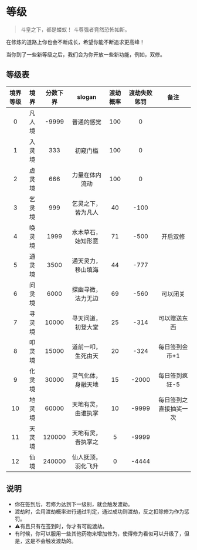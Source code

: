 # 等级
> 斗皇之下，都是蝼蚁！
> 斗尊强者竟然恐怖如斯。

在修炼的道路上你也会不断成长，希望你能不断追求更高峰！

当你到了一些新等级之后，我们会为你开放一些新功能，例如，双修。

## 等级表

| 境界等级 |  境界  | 分数下界 |       slogan       | 渡劫概率 | 渡劫失败惩罚 |          备注          |
| :------: | :----: | :------: | :----------------: | :------: | :----------: | :--------------------: |
|    0     | 凡人境 |  -9999   |     普通的感觉     |   100    |      0       |                        |
|    1     | 入灵境 |   333    |      初窥门槛      |   100    |      0       |                        |
|    2     | 虚灵境 |   666    |   力量在体内流动   |   100    |      0       |                        |
|    3     | 乞灵境 |   999    | 乞灵之下，皆为凡人 |    40    |     -100     |                        |
|    4     | 唤灵境 |   1999   | 水木草石，始知形意 |    71    |     -500     |        开启双修        |
|    5     | 通灵境 |   3500   | 通天灵力，移山填海 |    44    |     -777     |                        |
|    6     | 问灵境 |   6000   | 探幽寻微，法力无边 |    69    |     -560     |        可以闭关        |
|    7     | 寻灵境 |  10000   | 寻天问道，初登大堂 |    25    |     -314     |      可以赠送东西      |
|    8     | 叩灵境 |  15000   | 道前一叩，生死由天 |    20    |     -324     |     每日签到金币+1     |
|    9     | 化灵境 |  30000   | 灵气化体，身融天地 |    15    |    -2000     |     每日签到疯狂-5     |
|    10    | 地灵境 |  60000   | 天地有灵，由谁执掌 |    10    |    -9999     | 每日签到之直接抽奖一次 |
|    11    | 天灵境 |  120000  | 天地有灵，吾执掌之 |    5     |    -9999     |                        |
|    12    |  仙境  |  240000  | 仙人抚顶，羽化飞升 |    0     |    -4444     |                        |

## 说明
+ 你在签到后，若修为达到下一级别，就会触发渡劫。
+ 渡劫时，会用渡劫概率进行通过判定，通过成功则渡劫，反之扣除修为作为惩罚。
+ ⚠有且只有在签到时，你才有可能渡劫。
+ 有时候，你可以服用一些其他药物来增加修为，使得修为看似可以升级了，但是，这是不会触发渡劫的。